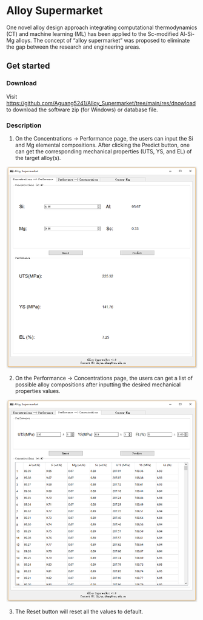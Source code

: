 # Alloy Supermarket
One novel alloy design approach integrating computational thermodynamics (CT) and machine learning (ML) has been applied to the Sc-modified Al-Si-Mg alloys. The concept of “alloy supermarket” was proposed to eliminate the gap between the research and engineering areas.

## Get started
### Download
Visit https://github.com/Aguang5241/Alloy_Supermarket/tree/main/res/dnowload to download the software zip (for Windows) or database file. 

### Description
1. On the Concentrations -> Performance page, the users can input the Si and Mg elemental compositions. After clicking the Predict button, one can get the corresponding mechanical properties (UTS, YS, and EL) of the target alloy(s). 

![alt software_1](res/img/software_1.png)

2. On the Performance -> Concentrations page, the users can get a list of possible alloy compositions after inputting the desired mechanical properties values. 

![alt software_1](res/img/software_2.png)

3. The Reset button will reset all the values to default.
